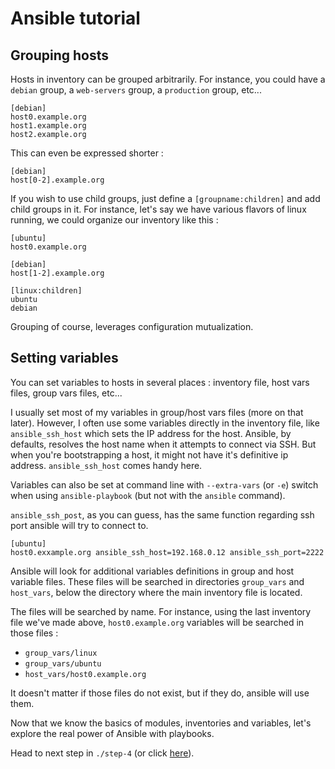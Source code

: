 Ansible tutorial
================

Grouping hosts
--------------

Hosts in inventory can be grouped arbitrarily. For instance, you could have a `debian` 
group, a `web-servers` group, a `production` group, etc...

    [debian]
    host0.example.org
    host1.example.org
    host2.example.org

This can even be expressed shorter :

    [debian]
    host[0-2].example.org

If you wish to use child groups, just define a `[groupname:children]` and add child 
groups in it.
For instance, let's say we have various flavors of linux running, we could organize 
our inventory like this :

    [ubuntu]
    host0.example.org

    [debian]
    host[1-2].example.org

    [linux:children]
    ubuntu
    debian

Grouping of course, leverages configuration mutualization.

Setting variables
-----------------

You can set variables to hosts in several places : inventory file, host vars
files, group vars files, etc...

I usually set most of my variables in group/host vars files (more on that later). 
However, I often use some variables directly in the inventory file, like `ansible_ssh_host` 
which sets the IP address for the host. Ansible, by defaults, resolves the host name 
when it attempts to connect via SSH. But when you're bootstrapping a host, it might 
not have it's definitive ip address. `ansible_ssh_host` comes handy here.

Variables can also be set at command line with `--extra-vars` (or `-e`)
switch when using `ansible-playbook` (but not  with the `ansible` command).

`ansible_ssh_post`, as you can guess, has the same function regarding ssh port ansible 
will try to connect to.

    [ubuntu]
    host0.exxample.org ansible_ssh_host=192.168.0.12 ansible_ssh_port=2222

Ansible will look for additional variables definitions in group and host variable 
files. These files will be searched in directories `group_vars` and `host_vars`, 
below the directory where the main inventory file is located.

The files will be searched by name. For instance, using the last inventory file we've 
made above, `host0.example.org` variables will be searched in those files :

- `group_vars/linux`
- `group_vars/ubuntu`
- `host_vars/host0.example.org`

It doesn't matter if those files do not exist, but if they do, ansible will use them.

Now that we know the basics of modules, inventories and variables, let's
explore the real power of Ansible with playbooks.

Head to next step in `./step-4` (or click
[here](https://github.com/leucos/ansible-tuto/tree/master/step-4)).

